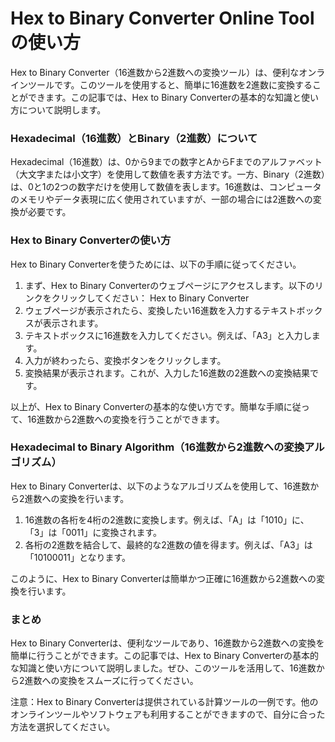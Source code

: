 Hex to Binary Converter Online Toolの使い方
=======================================

Hex to Binary Converter（16進数から2進数への変換ツール）は、便利なオンラインツールです。このツールを使用すると、簡単に16進数を2進数に変換することができます。この記事では、Hex to Binary Converterの基本的な知識と使い方について説明します。

### Hexadecimal（16進数）とBinary（2進数）について

Hexadecimal（16進数）は、0から9までの数字とAからFまでのアルファベット（大文字または小文字）を使用して数値を表す方法です。一方、Binary（2進数）は、0と1の2つの数字だけを使用して数値を表します。16進数は、コンピュータのメモリやデータ表現に広く使用されていますが、一部の場合には2進数への変換が必要です。

### Hex to Binary Converterの使い方

Hex to Binary Converterを使うためには、以下の手順に従ってください。

1. まず、Hex to Binary Converterのウェブページにアクセスします。以下のリンクをクリックしてください： Hex to Binary Converter
2. ウェブページが表示されたら、変換したい16進数を入力するテキストボックスが表示されます。
3. テキストボックスに16進数を入力してください。例えば、「A3」と入力します。
4. 入力が終わったら、変換ボタンをクリックします。
5. 変換結果が表示されます。これが、入力した16進数の2進数への変換結果です。

以上が、Hex to Binary Converterの基本的な使い方です。簡単な手順に従って、16進数から2進数への変換を行うことができます。

### Hexadecimal to Binary Algorithm（16進数から2進数への変換アルゴリズム）

Hex to Binary Converterは、以下のようなアルゴリズムを使用して、16進数から2進数への変換を行います。

1. 16進数の各桁を4桁の2進数に変換します。例えば、「A」は「1010」に、 「3」は「0011」に変換されます。
2. 各桁の2進数を結合して、最終的な2進数の値を得ます。例えば、「A3」は「10100011」となります。

このように、Hex to Binary Converterは簡単かつ正確に16進数から2進数への変換を行います。

### まとめ

Hex to Binary Converterは、便利なツールであり、16進数から2進数への変換を簡単に行うことができます。この記事では、Hex to Binary Converterの基本的な知識と使い方について説明しました。ぜひ、このツールを活用して、16進数から2進数への変換をスムーズに行ってください。

注意：Hex to Binary Converterは提供されている計算ツールの一例です。他のオンラインツールやソフトウェアも利用することができますので、自分に合った方法を選択してください。